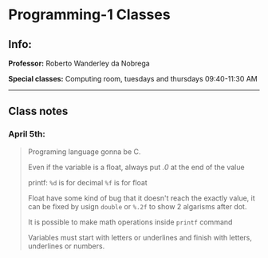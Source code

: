# Programming-1 Classes
## Info:
**Professor:** Roberto Wanderley da Nobrega

**Special classes:** Computing room, tuesdays and thursdays 09:40-11:30 AM

---

## Class notes
### April 5th:
> Programing language gonna be C.
> 
> Even if the variable is a float, always put *.0* at the end of the value 
> 
> printf: `%d` is for decimal `%f` is for float
> 
> Float have some kind of bug that it doesn't reach the exactly value, it can be fixed by usign `double` or `%.2f` to show 2 algarisms after dot.
> 
> It is possible to make math operations inside `printf` command
> 
> Variables must start with letters or underlines and finish with letters, underlines or numbers.